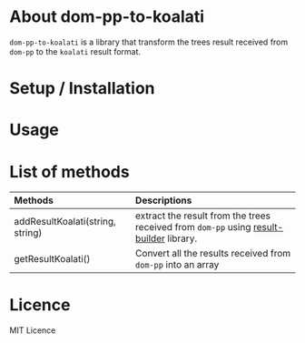 # About dom-pp-to-koalati
`dom-pp-to-koalati` is a library that  transform the trees result received from `dom-pp` to the `koalati` result format.

# Setup / Installation

# Usage



# List of methods
| Methods           | Descriptions                                               |
| :---------------- | :--------------------------------------------------------- |
| addResultKoalati(string, string)   | extract the result from the trees received from `dom-pp` using [result-builder](https://github.com/ppalioune/resultBuilder/blob/main/resultBuilder.js) library.|
| getResultKoalati() | Convert all the results received from `dom-pp` into an array |

# Licence
MIT Licence